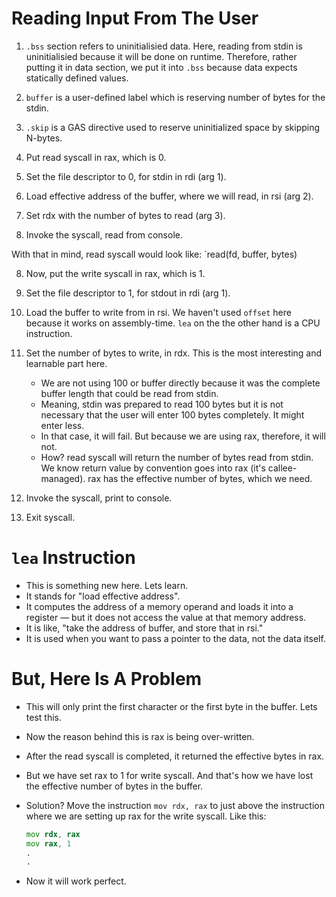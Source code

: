 # Reading Input From The User

1. `.bss` section refers to uninitialisied data. Here, reading from stdin is uninitialisied because it will be done on runtime. Therefore, rather putting it in data section, we put it into `.bss` because data expects statically defined values.

2. `buffer` is a user-defined label which is reserving number of bytes for the stdin.
3. `.skip` is a GAS directive used to reserve uninitialized space by skipping N-bytes.

4. Put read syscall in rax, which is 0.
5. Set the file descriptor to 0, for stdin in rdi (arg 1).
6. Load effective address of the buffer, where we will read, in rsi (arg 2).
7. Set rdx with the number of bytes to read (arg 3).
8. Invoke the syscall, read from console.

With that in mind, read syscall would look like: `read(fd, buffer, bytes)

8. Now, put the write syscall in rax, which is 1.
9. Set the file descriptor to 1, for stdout in rdi (arg 1).
10. Load the buffer to write from in rsi. We haven't used `offset` here because it works on assembly-time. `lea` on the the other hand is a CPU instruction.
11. Set the number of bytes to write, in rdx. This is the most interesting and learnable part here.
    + We are not using 100 or buffer directly because it was the complete buffer length that could be read from stdin.
    + Meaning, stdin was prepared to read 100 bytes but it is not necessary that the user will enter 100 bytes completely. It might enter less.
    + In that case, it will fail. But because we are using rax, therefore, it will not.
    + How? read syscall will return the number of bytes read from stdin. We know return value by convention goes into rax (it's callee-managed). rax has the effective number of bytes, which we need.
12. Invoke the syscall, print to console.

13. Exit syscall.

# `lea` Instruction

+ This is something new here. Lets learn.
+ It stands for "load effective address".
+ It computes the address of a memory operand and loads it into a register — but it does not access the value at that memory address.
+ It is like, "take the address of buffer, and store that in rsi."
+ It is used when you want to pass a pointer to the data, not the data itself.

# But, Here Is A Problem

+ This will only print the first character or the first byte in the buffer. Lets test this.
+ Now the reason behind this is rax is being over-written.

+ After the read syscall is completed, it returned the effective bytes in rax.
+ But we have set rax to 1 for write syscall. And that's how we have lost the effective number of bytes in the buffer.
+ Solution? Move the instruction `mov rdx, rax` to just above the instruction where we are setting up rax for the write syscall. Like this:
  ```asm
  mov rdx, rax
  mov rax, 1
  .
  .
  ```

+ Now it will work perfect.
